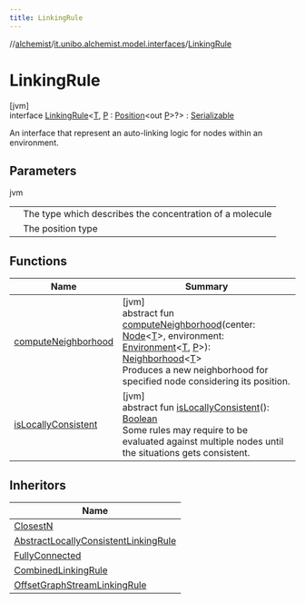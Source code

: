 ```yaml
---
title: LinkingRule
---
```

//[alchemist](../../../index.html)/[it.unibo.alchemist.model.interfaces](../index.html)/[LinkingRule](index.html)



# LinkingRule



[jvm]\
interface [LinkingRule](index.html)<[T](index.html), [P](index.html) : [Position](../-position/index.html)<out [P](../../it.unibo.alchemist.boundary.interfaces/-output-monitor/index.html)>?> : [Serializable](https://docs.oracle.com/javase/8/docs/api/java/io/Serializable.html)

An interface that represent an auto-linking logic for nodes within an environment.



## Parameters


jvm

| | |
|---|---|
| <T> | The type which describes the concentration of a molecule |
| <P> | The position type |



## Functions


| Name | Summary |
|---|---|
| [computeNeighborhood](compute-neighborhood.html) | [jvm]<br>abstract fun [computeNeighborhood](compute-neighborhood.html)(center: [Node](../-node/index.html)<[T](../../it.unibo.alchemist.boundary.interfaces/-output-monitor/index.html)>, environment: [Environment](../-environment/index.html)<[T](../../it.unibo.alchemist.boundary.interfaces/-output-monitor/index.html), [P](../../it.unibo.alchemist.boundary.interfaces/-output-monitor/index.html)>): [Neighborhood](../-neighborhood/index.html)<[T](../../it.unibo.alchemist.boundary.interfaces/-output-monitor/index.html)><br>Produces a new neighborhood for specified node considering its position. |
| [isLocallyConsistent](is-locally-consistent.html) | [jvm]<br>abstract fun [isLocallyConsistent](is-locally-consistent.html)(): [Boolean](https://kotlinlang.org/api/latest/jvm/stdlib/kotlin/-boolean/index.html)<br>Some rules may require to be evaluated against multiple nodes until the situations gets consistent. |


## Inheritors


| Name |
|---|
| [ClosestN](../../it.unibo.alchemist.model.implementations.linkingrules/-closest-n/index.html) |
| [AbstractLocallyConsistentLinkingRule](../../it.unibo.alchemist.model.implementations.linkingrules/-abstract-locally-consistent-linking-rule/index.html) |
| [FullyConnected](../../it.unibo.alchemist.model.implementations.linkingrules/-fully-connected/index.html) |
| [CombinedLinkingRule](../../it.unibo.alchemist.model.implementations.linkingrules/-combined-linking-rule/index.html) |
| [OffsetGraphStreamLinkingRule](../../it.unibo.alchemist.model.implementations.linkingrules/-offset-graph-stream-linking-rule/index.html) |

